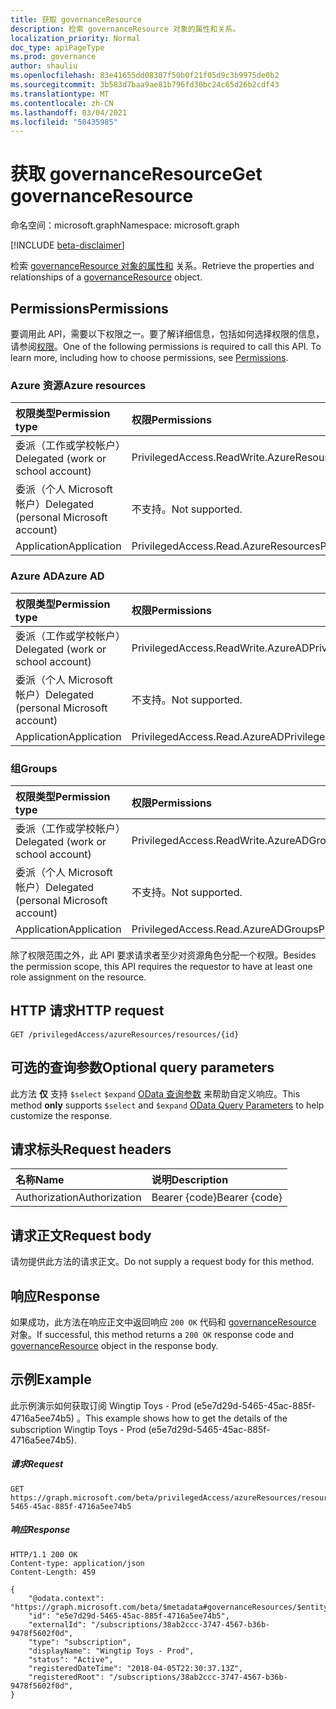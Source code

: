 ```yaml
---
title: 获取 governanceResource
description: 检索 governanceResource 对象的属性和关系。
localization_priority: Normal
doc_type: apiPageType
ms.prod: governance
author: shauliu
ms.openlocfilehash: 83e41655dd08307f50b0f21f05d9c3b9975de0b2
ms.sourcegitcommit: 3b583d7baa9ae81b796fd30bc24c65d26b2cdf43
ms.translationtype: MT
ms.contentlocale: zh-CN
ms.lasthandoff: 03/04/2021
ms.locfileid: "50435985"
---
```

# <a name="get-governanceresource"></a><span data-ttu-id="b52ad-103">获取 governanceResource</span><span class="sxs-lookup"><span data-stu-id="b52ad-103">Get governanceResource</span></span>

<span data-ttu-id="b52ad-104">命名空间：microsoft.graph</span><span class="sxs-lookup"><span data-stu-id="b52ad-104">Namespace: microsoft.graph</span></span>

[!INCLUDE [beta-disclaimer](../../includes/beta-disclaimer.md)]

<span data-ttu-id="b52ad-105">检索 [governanceResource 对象的属性和](../resources/governanceresource.md) 关系。</span><span class="sxs-lookup"><span data-stu-id="b52ad-105">Retrieve the properties and relationships of a [governanceResource](../resources/governanceresource.md) object.</span></span>

## <a name="permissions"></a><span data-ttu-id="b52ad-106">Permissions</span><span class="sxs-lookup"><span data-stu-id="b52ad-106">Permissions</span></span>
<span data-ttu-id="b52ad-p101">要调用此 API，需要以下权限之一。要了解详细信息，包括如何选择权限的信息，请参阅[权限](/graph/permissions-reference#privileged-access-permissions)。</span><span class="sxs-lookup"><span data-stu-id="b52ad-p101">One of the following permissions is required to call this API. To learn more, including how to choose permissions, see [Permissions](/graph/permissions-reference#privileged-access-permissions).</span></span>

### <a name="azure-resources"></a><span data-ttu-id="b52ad-109">Azure 资源</span><span class="sxs-lookup"><span data-stu-id="b52ad-109">Azure resources</span></span>

| <span data-ttu-id="b52ad-110">权限类型</span><span class="sxs-lookup"><span data-stu-id="b52ad-110">Permission type</span></span> | <span data-ttu-id="b52ad-111">权限</span><span class="sxs-lookup"><span data-stu-id="b52ad-111">Permissions</span></span> |
|:--------------- |:----------- |
| <span data-ttu-id="b52ad-112">委派（工作或学校帐户）</span><span class="sxs-lookup"><span data-stu-id="b52ad-112">Delegated (work or school account)</span></span> | <span data-ttu-id="b52ad-113">PrivilegedAccess.ReadWrite.AzureResources</span><span class="sxs-lookup"><span data-stu-id="b52ad-113">PrivilegedAccess.ReadWrite.AzureResources</span></span> |
| <span data-ttu-id="b52ad-114">委派（个人 Microsoft 帐户）</span><span class="sxs-lookup"><span data-stu-id="b52ad-114">Delegated (personal Microsoft account)</span></span> | <span data-ttu-id="b52ad-115">不支持。</span><span class="sxs-lookup"><span data-stu-id="b52ad-115">Not supported.</span></span> |
| <span data-ttu-id="b52ad-116">Application</span><span class="sxs-lookup"><span data-stu-id="b52ad-116">Application</span></span> | <span data-ttu-id="b52ad-117">PrivilegedAccess.Read.AzureResources</span><span class="sxs-lookup"><span data-stu-id="b52ad-117">PrivilegedAccess.Read.AzureResources</span></span> |

### <a name="azure-ad"></a><span data-ttu-id="b52ad-118">Azure AD</span><span class="sxs-lookup"><span data-stu-id="b52ad-118">Azure AD</span></span>

| <span data-ttu-id="b52ad-119">权限类型</span><span class="sxs-lookup"><span data-stu-id="b52ad-119">Permission type</span></span> | <span data-ttu-id="b52ad-120">权限</span><span class="sxs-lookup"><span data-stu-id="b52ad-120">Permissions</span></span> |
|:--------------- |:----------- |
| <span data-ttu-id="b52ad-121">委派（工作或学校帐户）</span><span class="sxs-lookup"><span data-stu-id="b52ad-121">Delegated (work or school account)</span></span> | <span data-ttu-id="b52ad-122">PrivilegedAccess.ReadWrite.AzureAD</span><span class="sxs-lookup"><span data-stu-id="b52ad-122">PrivilegedAccess.ReadWrite.AzureAD</span></span> |
| <span data-ttu-id="b52ad-123">委派（个人 Microsoft 帐户）</span><span class="sxs-lookup"><span data-stu-id="b52ad-123">Delegated (personal Microsoft account)</span></span> | <span data-ttu-id="b52ad-124">不支持。</span><span class="sxs-lookup"><span data-stu-id="b52ad-124">Not supported.</span></span> |
| <span data-ttu-id="b52ad-125">Application</span><span class="sxs-lookup"><span data-stu-id="b52ad-125">Application</span></span> | <span data-ttu-id="b52ad-126">PrivilegedAccess.Read.AzureAD</span><span class="sxs-lookup"><span data-stu-id="b52ad-126">PrivilegedAccess.Read.AzureAD</span></span> |

### <a name="groups"></a><span data-ttu-id="b52ad-127">组</span><span class="sxs-lookup"><span data-stu-id="b52ad-127">Groups</span></span>

|<span data-ttu-id="b52ad-128">权限类型</span><span class="sxs-lookup"><span data-stu-id="b52ad-128">Permission type</span></span> | <span data-ttu-id="b52ad-129">权限</span><span class="sxs-lookup"><span data-stu-id="b52ad-129">Permissions</span></span> |
|:-------------- |:----------- |
| <span data-ttu-id="b52ad-130">委派（工作或学校帐户）</span><span class="sxs-lookup"><span data-stu-id="b52ad-130">Delegated (work or school account)</span></span> | <span data-ttu-id="b52ad-131">PrivilegedAccess.ReadWrite.AzureADGroups</span><span class="sxs-lookup"><span data-stu-id="b52ad-131">PrivilegedAccess.ReadWrite.AzureADGroups</span></span> |
| <span data-ttu-id="b52ad-132">委派（个人 Microsoft 帐户）</span><span class="sxs-lookup"><span data-stu-id="b52ad-132">Delegated (personal Microsoft account)</span></span> | <span data-ttu-id="b52ad-133">不支持。</span><span class="sxs-lookup"><span data-stu-id="b52ad-133">Not supported.</span></span> |
| <span data-ttu-id="b52ad-134">Application</span><span class="sxs-lookup"><span data-stu-id="b52ad-134">Application</span></span> | <span data-ttu-id="b52ad-135">PrivilegedAccess.Read.AzureADGroups</span><span class="sxs-lookup"><span data-stu-id="b52ad-135">PrivilegedAccess.Read.AzureADGroups</span></span> |

<span data-ttu-id="b52ad-136">除了权限范围之外，此 API 要求请求者至少对资源角色分配一个权限。</span><span class="sxs-lookup"><span data-stu-id="b52ad-136">Besides the permission scope, this API requires the requestor to have at least one role assignment on the resource.</span></span>

## <a name="http-request"></a><span data-ttu-id="b52ad-137">HTTP 请求</span><span class="sxs-lookup"><span data-stu-id="b52ad-137">HTTP request</span></span>
<!-- { "blockType": "ignored" } -->
```http
GET /privilegedAccess/azureResources/resources/{id}
```

## <a name="optional-query-parameters"></a><span data-ttu-id="b52ad-138">可选的查询参数</span><span class="sxs-lookup"><span data-stu-id="b52ad-138">Optional query parameters</span></span>
<span data-ttu-id="b52ad-139">此方法 **仅** 支持  `$select` `$expand` [OData 查询参数](/graph/query-parameters) 来帮助自定义响应。</span><span class="sxs-lookup"><span data-stu-id="b52ad-139">This method **only** supports  `$select` and `$expand` [OData Query Parameters](/graph/query-parameters) to help customize the response.</span></span>

## <a name="request-headers"></a><span data-ttu-id="b52ad-140">请求标头</span><span class="sxs-lookup"><span data-stu-id="b52ad-140">Request headers</span></span>
| <span data-ttu-id="b52ad-141">名称</span><span class="sxs-lookup"><span data-stu-id="b52ad-141">Name</span></span>      |<span data-ttu-id="b52ad-142">说明</span><span class="sxs-lookup"><span data-stu-id="b52ad-142">Description</span></span>|
|:----------|:----------|
| <span data-ttu-id="b52ad-143">Authorization</span><span class="sxs-lookup"><span data-stu-id="b52ad-143">Authorization</span></span>  | <span data-ttu-id="b52ad-144">Bearer {code}</span><span class="sxs-lookup"><span data-stu-id="b52ad-144">Bearer {code}</span></span>|

## <a name="request-body"></a><span data-ttu-id="b52ad-145">请求正文</span><span class="sxs-lookup"><span data-stu-id="b52ad-145">Request body</span></span>
<span data-ttu-id="b52ad-146">请勿提供此方法的请求正文。</span><span class="sxs-lookup"><span data-stu-id="b52ad-146">Do not supply a request body for this method.</span></span>
## <a name="response"></a><span data-ttu-id="b52ad-147">响应</span><span class="sxs-lookup"><span data-stu-id="b52ad-147">Response</span></span>
<span data-ttu-id="b52ad-148">如果成功，此方法在响应正文中返回响应 `200 OK` 代码和 [governanceResource](../resources/governanceresource.md) 对象。</span><span class="sxs-lookup"><span data-stu-id="b52ad-148">If successful, this method returns a `200 OK` response code and [governanceResource](../resources/governanceresource.md) object in the response body.</span></span>

## <a name="example"></a><span data-ttu-id="b52ad-149">示例</span><span class="sxs-lookup"><span data-stu-id="b52ad-149">Example</span></span>
<span data-ttu-id="b52ad-150">此示例演示如何获取订阅 Wingtip Toys - Prod (e5e7d29d-5465-45ac-885f-4716a5ee74b5) 。</span><span class="sxs-lookup"><span data-stu-id="b52ad-150">This example shows how to get the details of the subscription Wingtip Toys - Prod (e5e7d29d-5465-45ac-885f-4716a5ee74b5).</span></span>
<!-- {
  "blockType": "request",
  "name": "get_governanceresource"
}-->
##### <a name="request"></a><span data-ttu-id="b52ad-151">请求</span><span class="sxs-lookup"><span data-stu-id="b52ad-151">Request</span></span>
```http
GET https://graph.microsoft.com/beta/privilegedAccess/azureResources/resources/e5e7d29d-5465-45ac-885f-4716a5ee74b5
```
##### <a name="response"></a><span data-ttu-id="b52ad-152">响应</span><span class="sxs-lookup"><span data-stu-id="b52ad-152">Response</span></span>
<!-- {
  "blockType": "response",
  "truncated": false,
  "@odata.type": "microsoft.graph.governanceResource"
} -->
```http
HTTP/1.1 200 OK
Content-type: application/json
Content-Length: 459

{
    "@odata.context": "https://graph.microsoft.com/beta/$metadata#governanceResources/$entity",
    "id": "e5e7d29d-5465-45ac-885f-4716a5ee74b5",
    "externalId": "/subscriptions/38ab2ccc-3747-4567-b36b-9478f5602f0d",
    "type": "subscription",
    "displayName": "Wingtip Toys - Prod",
    "status": "Active",
    "registeredDateTime": "2018-04-05T22:30:37.13Z",
    "registeredRoot": "/subscriptions/38ab2ccc-3747-4567-b36b-9478f5602f0d",    
}
```

<!-- uuid: 8fcb5dbc-d5aa-4681-8e31-b001d5168d79
2015-10-25 14:57:30 UTC -->
<!--
{
  "type": "#page.annotation",
  "description": "Get governanceResource",
  "keywords": "",
  "section": "documentation",
  "tocPath": "",
  "suppressions": []
}
-->


